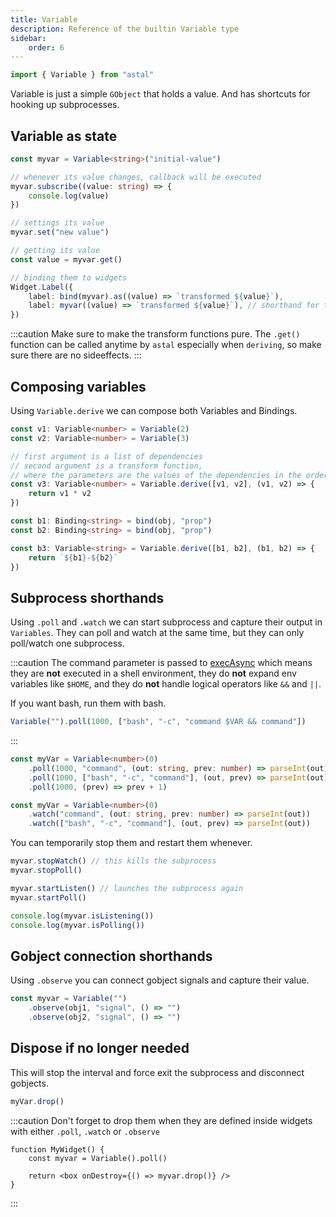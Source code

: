 ```yaml
---
title: Variable
description: Reference of the builtin Variable type
sidebar:
    order: 6
---
```


```js
import { Variable } from "astal"
```

Variable is just a simple `GObject` that holds a value.
And has shortcuts for hooking up subprocesses.

## Variable as state

```typescript
const myvar = Variable<string>("initial-value")

// whenever its value changes, callback will be executed
myvar.subscribe((value: string) => {
    console.log(value)
})

// settings its value
myvar.set("new value")

// getting its value
const value = myvar.get()

// binding them to widgets
Widget.Label({
    label: bind(myvar).as((value) => `transformed ${value}`),
    label: myvar((value) => `transformed ${value}`), // shorthand for the above
})
```

:::caution
Make sure to make the transform functions pure. The `.get()` function can be called
anytime by `astal` especially when `deriving`, so make sure there are no sideeffects.
:::

## Composing variables

Using `Variable.derive` we can compose both Variables and Bindings.

```typescript
const v1: Variable<number> = Variable(2)
const v2: Variable<number> = Variable(3)

// first argument is a list of dependencies
// second argument is a transform function,
// where the parameters are the values of the dependencies in the order they were passed
const v3: Variable<number> = Variable.derive([v1, v2], (v1, v2) => {
    return v1 * v2
})

const b1: Binding<string> = bind(obj, "prop")
const b2: Binding<string> = bind(obj, "prop")

const b3: Variable<string> = Variable.derive([b1, b2], (b1, b2) => {
    return `${b1}-${b2}`
})
```

## Subprocess shorthands

Using `.poll` and `.watch` we can start subprocess and capture their
output in `Variables`. They can poll and watch at the same time, but they
can only poll/watch one subprocess.

:::caution
The command parameter is passed to [execAsync](/astal/ags/utilities/#executing-external-commands-and-scripts)
which means they are **not** executed in a shell environment,
they do **not** expand env variables like `$HOME`,
and they do **not** handle logical operators like `&&` and `||`.

If you want bash, run them with bash.

```js
Variable("").poll(1000, ["bash", "-c", "command $VAR && command"])
```

:::

```typescript
const myVar = Variable<number>(0)
    .poll(1000, "command", (out: string, prev: number) => parseInt(out))
    .poll(1000, ["bash", "-c", "command"], (out, prev) => parseInt(out))
    .poll(1000, (prev) => prev + 1)
```

```typescript
const myVar = Variable<number>(0)
    .watch("command", (out: string, prev: number) => parseInt(out))
    .watch(["bash", "-c", "command"], (out, prev) => parseInt(out))
```

You can temporarily stop them and restart them whenever.

```js
myvar.stopWatch() // this kills the subprocess
myvar.stopPoll()

myvar.startListen() // launches the subprocess again
myvar.startPoll()

console.log(myvar.isListening())
console.log(myvar.isPolling())
```

## Gobject connection shorthands

Using `.observe` you can connect gobject signals and capture their value.

```typescript
const myvar = Variable("")
    .observe(obj1, "signal", () => "")
    .observe(obj2, "signal", () => "")
```

## Dispose if no longer needed

This will stop the interval and force exit the subprocess and disconnect gobjects.

```js
myVar.drop()
```

:::caution
Don't forget to drop them when they are defined inside widgets
with either `.poll`, `.watch` or `.observe`

```tsx
function MyWidget() {
    const myvar = Variable().poll()

    return <box onDestroy={() => myvar.drop()} />
}
```

:::

